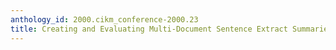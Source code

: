 ```yaml
---
anthology_id: 2000.cikm_conference-2000.23
title: Creating and Evaluating Multi-Document Sentence Extract Summaries
---
```

